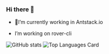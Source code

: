 ### Hi there 👋



- 🔭I’m currently working in Antstack.io 

-  I’m working on rover-cli


![GitHub stats](https://github-readme-stats.vercel.app/api?username=DheerajGBhatt&show_icons=true&theme=dark)        ![Top Languages Card](https://github-readme-stats.vercel.app/api/top-langs/?username=DheerajGBhatt&show_icons=true&theme=dark)

